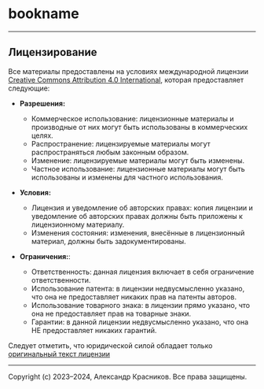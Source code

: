 # bookname

---

## Лицензирование

Все материалы предоставлены на условиях международной лицензии
[Creative Commons Attribution 4.0 International](./LICENSE.txt), которая предоставляет следующие:

- **Разрешения:**
  - Коммерческое использование: лицензионные материалы и производные от них могут быть использованы в коммерческих
  целях.
  - Распространение: лицензируемые материалы могут распространяться любым законным образом.
  - Изменение: лицензируемые материалы могут быть изменены.
  - Частное использование: лицензионные материалы могут быть использованы и изменены для частного использования.

- **Условия:**
  - Лицензия и уведомление об авторских правах: копия лицензии и уведомление об авторских правах должны быть приложены
  к лицензионному материалу.
  - Изменения состояния: изменения, внесённые в лицензионный материал, должны быть задокументированы.

- **Ограничения:**:
  - Ответственность: данная лицензия включает в себя ограничение ответственности.
  - Использование патента: в лицензии недвусмысленно указано, что она не предоставляет никаких прав на патенты авторов.
  - Использование товарного знака: в  лицензии прямо указано, что она не предоставляет прав на товарные знаки.
  - Гарантии: в данной лицензии недвусмысленно указано, что она НЕ предоставляет никаких гарантий.

Следует отметить, что юридической силой обладает только
[оригинальный текст лицензии](http://creativecommons.org/licenses/by/4.0/)

---

Copyright (c) 2023–2024, Александр Красников.
Все права защищены.

